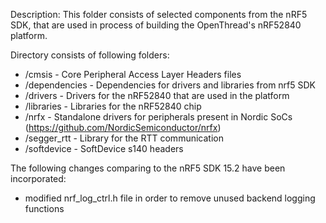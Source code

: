 Description:
This folder consists of selected components from the nRF5 SDK, that are used
in process of building the OpenThread's nRF52840 platform.

Directory consists of following folders:
 - /cmsis        - Core Peripheral Access Layer Headers files
 - /dependencies - Dependencies for drivers and libraries from nrf5 SDK
 - /drivers      - Drivers for the nRF52840 that are used in the platform
 - /libraries    - Libraries for the nRF52840 chip
 - /nrfx         - Standalone drivers for peripherals present in Nordic SoCs (https://github.com/NordicSemiconductor/nrfx)
 - /segger_rtt   - Library for the RTT communication
 - /softdevice   - SoftDevice s140 headers

 The following changes comparing to the nRF5 SDK 15.2 have been incorporated:
- modified nrf_log_ctrl.h file in order to remove unused backend logging functions